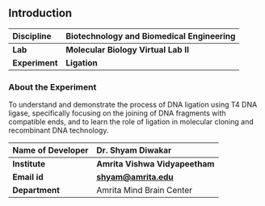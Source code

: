 ## Introduction


<b>Discipline | <b>Biotechnology and Biomedical Engineering
:--|:--|
<b> Lab | <b> Molecular Biology Virtual Lab II 
<b> Experiment|     <b> Ligation 


### About the Experiment 

To understand and demonstrate the process of DNA ligation using T4 DNA ligase, specifically focusing on the joining of DNA fragments with compatible ends, and to learn the role of ligation in molecular cloning and recombinant DNA technology.



<b>Name of Developer | <b> Dr. Shyam Diwakar 
:--|:--|
<b> Institute | <b>  Amrita Vishwa Vidyapeetham
<b> Email id|     <b>  shyam@amrita.edu
<b> Department |  Amrita Mind Brain Center




